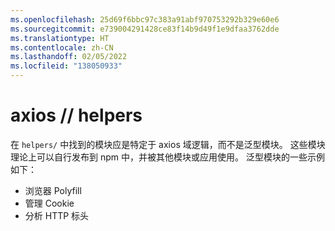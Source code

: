 ```yaml
---
ms.openlocfilehash: 25d69f6bbc97c383a91abf970753292b329e60e6
ms.sourcegitcommit: e739004291428ce83f14b9d49f1e9dfaa3762dde
ms.translationtype: HT
ms.contentlocale: zh-CN
ms.lasthandoff: 02/05/2022
ms.locfileid: "138050933"
---
```

# <a name="axios--helpers"></a>axios // helpers

在 `helpers/` 中找到的模块应是特定于 axios 域逻辑，而不是泛型模块。 这些模块理论上可以自行发布到 npm 中，并被其他模块或应用使用。 泛型模块的一些示例如下：

- 浏览器 Polyfill
- 管理 Cookie
- 分析 HTTP 标头
